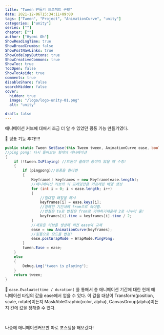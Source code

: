 ```yaml
---
title: "Tween 만들기 프로젝트 근황"
date: 2021-12-06T15:34:11+09:00
tags: ["Tween", "Project", "AnimationCurve", "unity"]
categories: ["unity"]
series: [""]
chapter: [""]
author: ["Hyemi Oh"]
ShowReadingTime: true
ShowBreadCrumbs: false
ShowPostNavLinks: true
ShowCodeCopyButtons: true
ShowCreativeCommons: true
ShowToc: true
TocOpen: false
ShowTocAside: true
comments: true
disableShare: false
searchHidden: false
cover:
  hidden: true
  image: "/logo/logo-unity-01.png"
  alt: "unity"

draft: false
---
```

애니메이션 커브에 대해서 조금 더 알 수 있었던 핑퐁 기능 만들기였다.


🍑 핑퐁 기능 추가!!!!
```csharp
public static Tween SetEase(this Tween tween, AnimationCurve ease, bool pingpong = false)
//ping pong: 다시 돌아오는 형태의 애니메이션
{
    if (!tween.IsPlaying) //트윈이 플레이 중이지 않을 때 수정!
    {
        if (pingpong)//핑퐁을 한다면
        {
            Keyframe[] keyframes = new Keyframe[ease.length];
            //애니메이션 커브의 키 프레임만큼 키프레임 배열 생성
            for (int i = 0; i < ease.length; i++)
            {
                //일대일 매칭을 해서
                keyframes[i] = ease.keys[i];
                //정해진 기간내에 from으로 와야함. 
                //반절은 to로 반절은 from로 가야하기때문에 2로 나누어 줌!
                keyframes[i].time = keyframes[i].time / 2;
            }
            //새로운 커브를 생성해 이전 ease와 교체
            ease = new AnimationCurve(keyframes);
            //핑퐁으로 모드를 변경!
            ease.postWrapMode = WrapMode.PingPong;
        }
        tween.Ease = ease;
    }
    else
    {
        Debug.Log("tween is playing");
    }
    return tween;
}
```

💚 `ease.Evaluate(time / duration)` 를 통해서 총 애니메이션 기간에 대한 현재 애니메이션 타임의 값을 ease에서 얻을 수 있다. 이 값을 대상이 Transform(position, scale, rotate)이든지 MaskAbleGraphic(color, alpha), CanvasGroup(alpha)이든지 간에 값을 정해줄 수 있다.

<br>

나중에 애니메이션커브만 따로 포스팅을 해보겠다!